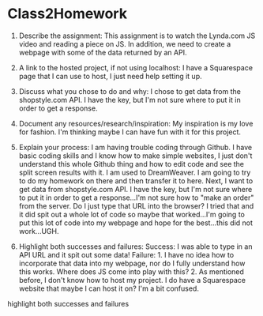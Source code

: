 # Class2Homework
1. Describe the assignment:
This assignment is to watch the Lynda.com JS video and reading a piece on JS. In addition, we need to create a webpage with some of the data returned by an API.

2. A link to the hosted project, if not using localhost:
I have a Squarespace page that I can use to host, I just need help setting it up.

3. Discuss what you chose to do and why:
I chose to get data from the shopstyle.com API. I have the key, but I'm not sure where to put it in order to get a response.

4. Document any resources/research/inspiration:
My inspiration is my love for fashion. I'm thinking maybe I can have fun with it for this project.

5. Explain your process: 
I am having trouble coding through Github. I have basic coding skills and I know how to make simple websites, I just don't understand this whole Github thing and how to edit code and see the split screen results with it. I am used to DreamWeaver. I am going to try to do my homework on there and then transfer it to here. Next, I want to get data from shopstyle.com API. I have the key, but I'm not sure where to put it in order to get a response...I'm not sure how to "make an order" from the server. Do I just type that URL into the browser? I tried that and it did spit out a whole lot of code so maybe that worked...I'm going to put this lot of code into my webpage and hope for the best...this did not work...UGH. 

6. Highlight both successes and failures:
Success: I was able to type in an API URL and it spit out some data!
Failure: 1. I have no idea how to incorporate that data into my webpage, nor do I fully understand how this works. Where does JS come into play with this?
         2. As mentioned before, I don't know how to host my project. I do have a Squarespace website that maybe I can host it on? I'm a bit confused.









highlight both successes and failures
